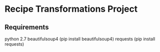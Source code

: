 Recipe Transformations Project
==============================

Requirements
------------
python 2.7
beautifulsoup4 (pip install beautifulsoup4)
requests       (pip install requests)
